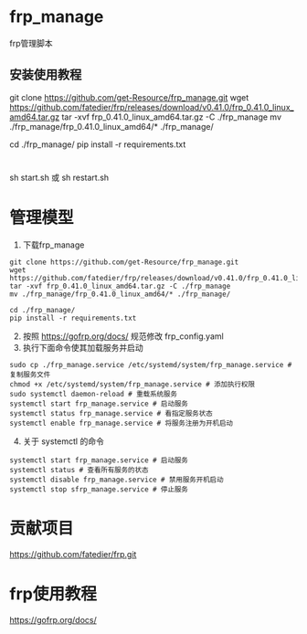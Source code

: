 # frp_manage
frp管理脚本


## 安装使用教程

git clone https://github.com/get-Resource/frp_manage.git
wget https://github.com/fatedier/frp/releases/download/v0.41.0/frp_0.41.0_linux_amd64.tar.gz
tar -xvf frp_0.41.0_linux_amd64.tar.gz -C ./frp_manage
mv ./frp_manage/frp_0.41.0_linux_amd64/* ./frp_manage/

cd ./frp_manage/
pip install -r requirements.txt
# 

sh start.sh
或
sh restart.sh

# 管理模型
 1. 下载frp_manage
```
git clone https://github.com/get-Resource/frp_manage.git
wget https://github.com/fatedier/frp/releases/download/v0.41.0/frp_0.41.0_linux_amd64.tar.gz
tar -xvf frp_0.41.0_linux_amd64.tar.gz -C ./frp_manage
mv ./frp_manage/frp_0.41.0_linux_amd64/* ./frp_manage/

cd ./frp_manage/
pip install -r requirements.txt
```
 2. 按照 https://gofrp.org/docs/ 规范修改 frp_config.yaml
 3. 执行下面命令使其加载服务并启动
```
sudo cp ./frp_manage.service /etc/systemd/system/frp_manage.service #复制服务文件
chmod +x /etc/systemd/system/frp_manage.service # 添加执行权限
sudo systemctl daemon-reload # 重载系统服务
systemctl start frp_manage.service # 启动服务
systemctl status frp_manage.service # 看指定服务状态
systemctl enable frp_manage.service # 将服务注册为开机启动
```

 4. 关于 systemctl 的命令
```
systemctl start frp_manage.service # 启动服务
systemctl status # 查看所有服务的状态
systemctl disable frp_manage.service # 禁用服务开机启动
systemctl stop sfrp_manage.service # 停止服务
```
# 贡献项目
https://github.com/fatedier/frp.git

# frp使用教程
https://gofrp.org/docs/
